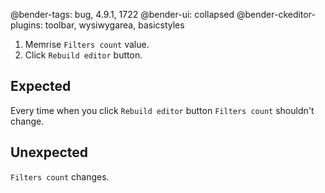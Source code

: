 @bender-tags: bug, 4.9.1, 1722
@bender-ui: collapsed
@bender-ckeditor-plugins: toolbar, wysiwygarea, basicstyles

1. Memrise `Filters count` value.
2. Click `Rebuild editor` button.

## Expected

Every time when you click `Rebuild editor` button `Filters count` shouldn't change.

## Unexpected

`Filters count` changes.
